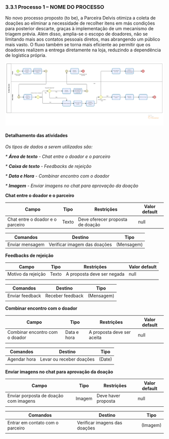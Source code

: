### 3.3.1 Processo 1 – NOME DO PROCESSO

No novo processo proposto (to be), a Parceira Delvis otimiza a coleta de doações ao eliminar a necessidade de recolher itens em más condições para posterior descarte, graças à implementação de um mecanismo de triagem prévia. Além disso, amplia-se o escopo de doadores, não se limitando mais aos contatos pessoais diretos, mas abrangendo um público mais vasto. O fluxo também se torna mais eficiente ao permitir que os doadores realizem a entrega diretamente na loja, reduzindo a dependência de logística própria.
 
![Exemplo de um Modelo BPMN do PROCESSO 1](../images/TO%20BE%20-%20Coleta.png "Modelo BPMN do novo Processo de coletas.")

#### Detalhamento das atividades

_Os tipos de dados a serem utilizados são:_

_* **Área de texto** - Chat entre o doador e o parceiro_

_* **Caixa de texto** - Feedbacks de rejeição_

_* **Data e Hora** - Combinar encontro com o doador_

_* **Imagem** - Enviar imagens no chat para aprovação da doação_


**Chat entre o doador e o parceiro**

| **Campo**       | **Tipo**         | **Restrições** | **Valor default** |
| ---             | ---              | ---            | ---               |
| Chat entre o doador e o parceiro | Texto  | Deve oferecer proposta de doação | null |

| **Comandos**         |  **Destino**                   | **Tipo** |
| ---                  | ---                            | ---               |
| Enviar mensagem | Verificar imagem das doações | (Mensagem) |


**Feedbacks de rejeição**

| **Campo**       | **Tipo**         | **Restrições** | **Valor default** |
| ---             | ---              | ---            | ---               |
|Motivo da rejeição | Texto  | A proposta deve ser negada | null |
|                 |                  |                |                   |

| **Comandos**         |  **Destino**                   | **Tipo**          |
| ---                  | ---                            | ---               |
| Enviar feedback | Receber feedback  | (Mensagem) |
|                      |                                |                   |

**Combinar encontro com o doador**

| **Campo**       | **Tipo**         | **Restrições** | **Valor default** |
| ---             | ---              | ---            | ---               |
|Combinar encontro com o doador| Data e hora  | A proposta deve ser aceita | null |
|                 |                  |                |                   |

| **Comandos**         |  **Destino**                   | **Tipo**          |
| ---                  | ---                            | ---               |
| Agendar hora | Levar ou receber doações  | (Date) |
|                      |                                |                   |

**Enviar imagens no chat para aprovação da doação**

| **Campo**       | **Tipo**         | **Restrições** | **Valor default** |
| ---             | ---              | ---            | ---               |
|Enviar porposta de doação com imagens| Imagem  | Deve haver proposta | null |
|                 |                  |                |                   |

| **Comandos**         |  **Destino**                   | **Tipo**          |
| ---                  | ---                            | ---               |
| Entrar em contato com o parceiro | Verificar imagens das doações  | (Imagem) |
|                      |                                |                   |
